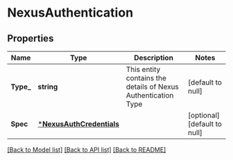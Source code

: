 # NexusAuthentication

## Properties
Name | Type | Description | Notes
------------ | ------------- | ------------- | -------------
**Type_** | **string** | This entity contains the details of Nexus Authentication Type | [default to null]
**Spec** | [***NexusAuthCredentials**](NexusAuthCredentials.md) |  | [optional] [default to null]

[[Back to Model list]](../README.md#documentation-for-models) [[Back to API list]](../README.md#documentation-for-api-endpoints) [[Back to README]](../README.md)

